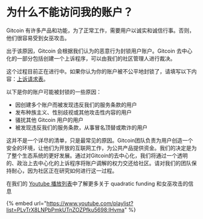 # 为什么不能访问我的账户？

Gitcoin 有许多产品和功能，为了正常工作，需要用户以诚实和诚信行事。否则，他们很容易受到女巫攻击。

出于该原因，Gitcoin 会根据我们认为的恶意行为封锁用户账户。Gitcoin 去中心化的一部分包括创建一个上诉程序，可以由我们的社区管理人进行裁决。

这个过程目前正在进行中。如果你认为你的账户被不公平地封锁了，请填写以下内容：[上诉请求表](https://forms.gle/eh5pDTWiYFFA3BCf8)。

以下是你的账户可能被封锁的一些原因：

* 因创建多个账户而被发现违反我们的服务条款的用户
* 发布种族主义、性别歧视或其他攻击性内容的用户
* 骚扰其他 Gitcoin 用户的用户&#x20;
* 被发现违反我们的服务条款，从事冒名顶替或欺诈的用户

这并不是一个详尽的清单，只是最常见的原因。Gitcoin团队负责为用户创造一个安全的环境，让他们为开放的互联网工作，为公共产品提供资金。我们的决定是为了整个生态系统的更好发展。通过对Gitcoin的去中心化，我们将通过一个透明的、政治上去中心化的上诉程序将账户调解的权力交还给社区。请对我们的团队保持耐心，因为社区正在研究如何进行这一过程。

在我们的 [Youtube 播放列表](https://www.youtube.com/playlist?list=PLvTrX8LNPbPmkUTnZOZPfku5698\_lHvma)中了解更多关于 quadratic funding 和女巫攻击的信息

{% embed url="https://www.youtube.com/playlist?list=PLvTrX8LNPbPmkUTnZOZPfku5698:lHvma" %}
